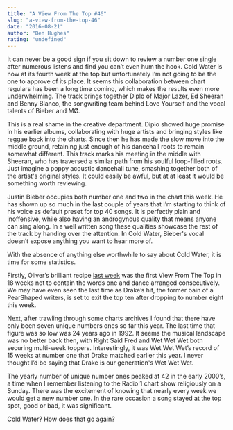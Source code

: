 ```yaml
---
title: "A View From The Top #46"
slug: "a-view-from-the-top-46"
date: "2016-08-21"
author: "Ben Hughes"
rating: "undefined"
---
```


It can never be a good sign if you sit down to review a number one single after numerous listens and find you can’t even hum the hook. Cold Water is now at its fourth week at the top but unfortunately I’m not going to be the one to approve of its place. It seems this collaboration between chart regulars has been a long time coming, which makes the results even more underwhelming. The track brings together Diplo of Major Lazer, Ed Sheeran and Benny Blanco, the songwriting team behind Love Yourself and the vocal talents of Bieber and MØ.

This is a real shame in the creative department. Diplo showed huge promise in his earlier albums, collaborating with huge artists and bringing styles like reggae back into the charts. Since then he has made the slow move into the middle ground, retaining just enough of his dancehall roots to remain somewhat different. This track marks his meeting in the middle with Sheeran, who has traversed a similar path from his soulful loop-filled roots. Just imagine a poppy acoustic dancehall tune, smashing together both of the artist's original styles. It could easily be awful, but at at least it would be something worth reviewing.

Justin Bieber occupies both number one and two in the chart this week. He has shown up so much in the last couple of years that I’m starting to think of his voice as default preset for top 40 songs. It is perfectly plain and inoffensive, while also having an androgynous quality that means anyone can sing along. In a well written song these qualities showcase the rest of the track by handing over the attention. In Cold Water, Bieber's vocal doesn’t expose anything you want to hear more of.

With the absence of anything else worthwhile to say about Cold Water, it is time for some statistics.

Firstly, Oliver’s brilliant recipe [last week](http://pearshapedexeter.com/a-view-from-the-top-45/) was the first View From The Top in 18 weeks not to contain the words one and dance arranged consecutively. We may have even seen the last time as Drake’s hit, the former bain of a PearShaped writers, is set to exit the top ten after dropping to number eight this week.

Next, after trawling through some charts archives I found that there have only been seven unique numbers ones so far this year. The last time that figure was so low was 24 years ago in 1992. It seems the musical landscape was no better back then, with Right Said Fred and Wet Wet Wet both securing multi-week toppers. Interestingly, it was Wet Wet Wet’s record of 15 weeks at number one that Drake matched earlier this year. I never thought I’d be saying that Drake is our generation's Wet Wet Wet.

The yearly number of unique number ones peaked at 42 in the early 2000’s, a time when I remember listening to the Radio 1 chart show religiously on a Sunday. There was the excitement of knowing that nearly every week we would get a new number one. In the rare occasion a song stayed at the top spot, good or bad, it was significant.

Cold Water? How does that go again?

